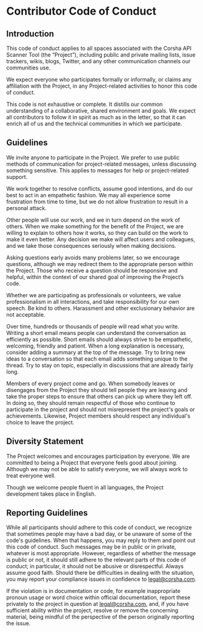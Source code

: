 # Contributor Code of Conduct

## Introduction

This code of conduct applies to all spaces associated with the Corsha API Scanner Tool (the “Project”), including public and private mailing lists, issue trackers, wikis, blogs, Twitter, and any other communication channels our communities use.

We expect everyone who participates formally or informally, or claims any affiliation with the Project, in any Project-related activities to honor this code of conduct.

This code is not exhaustive or complete. It distills our common understanding of a collaborative, shared environment and goals. We expect all contributors  to follow it in spirit as much as in the letter, so that it can enrich all of us and the technical communities in which we participate.

## Guidelines

We invite anyone to participate in the Project. We prefer to use public methods of communication for project-related messages, unless discussing something sensitive. This applies to messages for help or project-related support.

We work together to resolve conflicts, assume good intentions, and do our best to act in an empathetic fashion. We may all experience some frustration from time to time, but we do not allow frustration to result in a personal attack.

Other people will use our work, and we in turn depend on the work of others. When we make something for the benefit of the Project, we are willing to explain to others how it works, so they can build on the work to make it even better. Any decision we make will affect users and colleagues, and we take those consequences seriously when making decisions.

Asking questions early avoids many problems later, so we encourage questions, although we may redirect them to the appropriate person within the Project. Those who receive a question should be responsive and helpful, within the context of our shared goal of improving the Project’s code.

Whether we are participating as professionals or volunteers, we value professionalism in all interactions, and take responsibility for our own speech. Be kind to others. Harassment and other exclusionary behavior are not acceptable.

Over time, hundreds or thousands of people will read what you write. Writing a short email means people can understand the conversation as efficiently as possible. Short emails should always strive to be empathetic, welcoming, friendly and patient. When a long explanation is necessary, consider adding a summary at the top of the message.
Try to bring new ideas to a conversation so that each email adds something unique to the thread. Try to stay on topic, especially in discussions that are already fairly long.

Members of every project come and go. When somebody leaves or disengages from the Project they should tell people they are leaving and take the proper steps to ensure that others can pick up where they left off. In doing so, they should remain respectful of those who continue to participate in the project and should not misrepresent the project's goals or achievements.
Likewise, Project members should respect any individual's choice to leave the project.

## Diversity Statement

The Project welcomes and encourages participation by everyone. We are committed to being a Project that everyone feels good about joining. Although we may not be able to satisfy everyone, we will always work to treat everyone well.

Though we welcome people fluent in all languages, the Project development takes place in English.

## Reporting Guidelines

While all participants should adhere to this code of conduct, we recognize that sometimes people may have a bad day, or be unaware of some of the code's guidelines. When that happens, you may reply to them and point out this code of conduct. Such messages may be in public or in private, whatever is most appropriate.
However, regardless of whether the message is public or not, it should still adhere to the relevant parts of this code of conduct; in particular, it should not be abusive or disrespectful.  Always assume good faith. Should there be difficulties in dealing with the situation, you may report your compliance issues in confidence to legal@corsha.com.

If the violation is in documentation or code, for example inappropriate pronoun usage or word choice within official documentation, report these privately to the project in question at legal@corsha.com, and, if you have sufficient ability within the project, resolve or remove the concerning material, being mindful of the perspective of the person originally reporting the issue.
